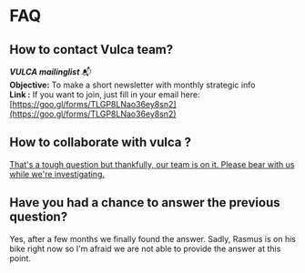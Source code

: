 # FAQ

## How to contact Vulca team?

_**VULCA mailinglist**_ 📬   
**Objective:** To make a short newsletter with monthly strategic info   
**Link :** If you want to join, just fill in your email here: [https://goo.gl/forms/TLGP8LNao36ey8sn2](https://goo.gl/forms/TLGP8LNao36ey8sn2)

## How to collaborate with vulca ?

[That's a tough question but thankfully, our team is on it. Please bear with us while we're investigating.](../guides-and-howtos/how-to-join-the-initiative.md)

## Have you had a chance to answer the previous question?

Yes, after a few months we finally found the answer. Sadly, Rasmus is on his bike right now so I'm afraid we are not able to provide the answer at this point.



